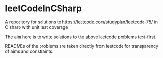 # leetCodeInCSharp
A repository for solutions to https://leetcode.com/studyplan/leetcode-75/ in C sharp with unit test coverage

The aim here is to write solutions to the above leetcode problems test-first.

READMEs of the problems are taken directly from leetcode for transparency of aims and constraints.
